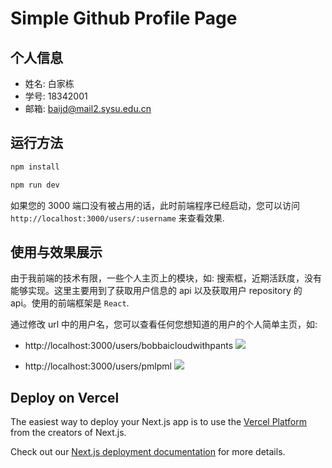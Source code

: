 # Simple Github Profile Page

## 个人信息
- 姓名: 白家栋
- 学号: 18342001
- 邮箱: baijd@mail2.sysu.edu.cn

## 运行方法

```bash
npm install

npm run dev
```

如果您的 3000 端口没有被占用的话，此时前端程序已经启动，您可以访问 `http://localhost:3000/users/:username` 来查看效果. 

## 使用与效果展示

由于我前端的技术有限，一些个人主页上的模块，如: 搜索框，近期活跃度，没有能够实现。这里主要用到了获取用户信息的 api 以及获取用户 repository 的 api。使用的前端框架是 `React`.     

通过修改 url 中的用户名，您可以查看任何您想知道的用户的个人简单主页，如:
- http://localhost:3000/users/bobbaicloudwithpants
![](https://tva1.sinaimg.cn/large/0081Kckwgy1gldbq33yskj325g0u07ez.jpg)    

- http://localhost:3000/users/pmlpml
![](https://tva1.sinaimg.cn/large/0081Kckwgy1gldbsbndjzj324j0u0ajj.jpg)



## Deploy on Vercel

The easiest way to deploy your Next.js app is to use the [Vercel Platform](https://vercel.com/import?utm_medium=default-template&filter=next.js&utm_source=create-next-app&utm_campaign=create-next-app-readme) from the creators of Next.js.

Check out our [Next.js deployment documentation](https://nextjs.org/docs/deployment) for more details.
